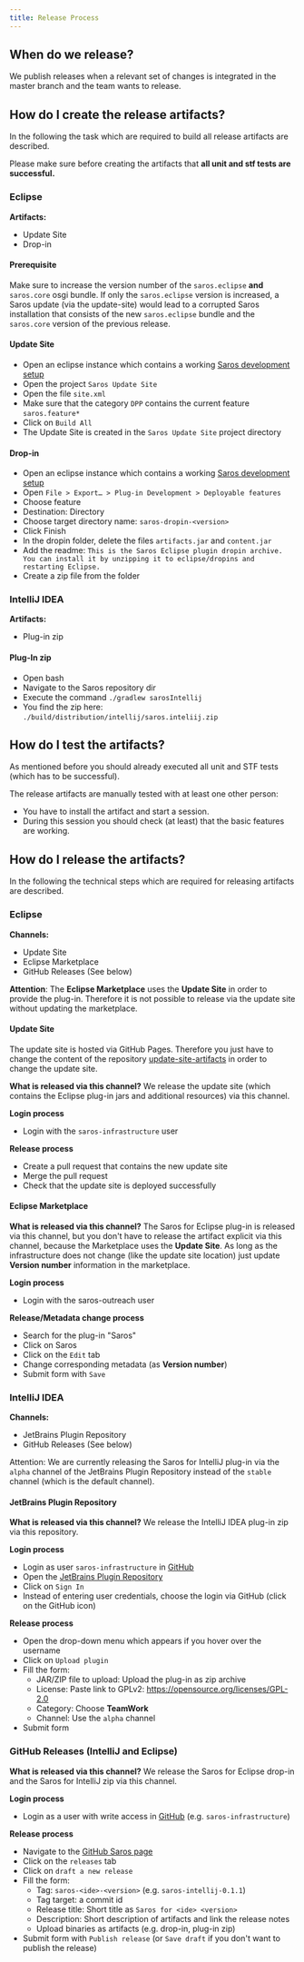 ```yaml
---
title: Release Process
---
```



## When do we release?

We publish releases when a relevant set of changes is integrated in the master branch and the team wants to release.

## How do I create the release artifacts?
In the following the task which are required to build all release artifacts are described.

Please make sure before creating the artifacts that **all unit and stf tests are successful.**

### Eclipse

**Artifacts:**
* Update Site
* Drop-in

#### Prerequisite
Make sure to increase the version number of the `saros.eclipse` **and** `saros.core` osgi bundle.
If only the `saros.eclipse` version is increased, a Saros update (via the update-site) would lead to a corrupted Saros installation that consists of the new `saros.eclipse` bundle and the `saros.core` version of the previous release.

#### Update Site

* Open an eclipse instance which contains a working [Saros development setup](https://www.saros-project.org/contribute/development-environment.html)
* Open the project `Saros Update Site`
* Open the file `site.xml`
* Make sure that the category `DPP` contains the current feature `saros.feature*`
* Click on `Build All`
* The Update Site is created in the `Saros Update Site` project directory

#### Drop-in

* Open an eclipse instance which contains a working [Saros development setup](https://www.saros-project.org/contribute/development-environment.html)
* Open `File > Export… > Plug-in Development > Deployable features`
* Choose feature
* Destination: Directory
* Choose target directory name: `saros-dropin-<version>`
* Click Finish
* In the dropin folder, delete the files `artifacts.jar` and `content.jar`
* Add the readme: `This is the Saros Eclipse plugin dropin archive. You can install it by unzipping it to eclipse/dropins and restarting Eclipse.`
* Create a zip file from the folder

### IntelliJ IDEA

**Artifacts:**
* Plug-in zip

#### Plug-In zip

* Open bash
* Navigate to the Saros repository dir
* Execute the command `./gradlew sarosIntellij`
* You find the zip here: `./build/distribution/intellij/saros.inteliij.zip`

## How do I test the artifacts?

As mentioned before you should already executed all unit and STF tests (which has to be successful).

The release artifacts are manually tested with at least one other person:
* You have to install the artifact and start a session.
* During this session you should check (at least) that the basic features are working.

## How do I release the artifacts?
In the following the technical steps which are required for releasing artifacts are described.

### Eclipse

**Channels:**
* Update Site
* Eclipse Marketplace
* GitHub Releases (See below)

**Attention**: The **Eclipse Marketplace** uses the **Update Site** in order to provide the plug-in.
Therefore it is not possible to release via the update site without updating the marketplace.

#### Update Site
The update site is hosted via GitHub Pages. Therefore you just have to change the content of the repository [update-site-artifacts](https://github.com/saros-project/update-site-artifacts)
in order to change the update site.

**What is released via this channel?**
We release the update site (which contains the Eclipse plug-in jars and additional resources) via this channel.

**Login process**

* Login with the `saros-infrastructure` user

**Release process**

* Create a pull request that contains the new update site
* Merge the pull request
* Check that the update site is deployed successfully

#### Eclipse Marketplace

**What is released via this channel?**
The Saros for Eclipse plug-in is released via this channel, but you don't have to release the artifact explicit via
this channel, because the Marketplace uses the **Update Site**.
As long as the infrastructure does not change (like the update site location) just update **Version number** information
in the marketplace.

**Login process**

* Login with the saros-outreach user

**Release/Metadata change process**

* Search for the plug-in "Saros"
* Click on Saros
* Click on the `Edit` tab
* Change corresponding metadata (as **Version number**)
* Submit form with `Save`

### IntelliJ IDEA

**Channels:**
* JetBrains Plugin Repository
* GitHub Releases (See below)

Attention: We are currently releasing the Saros for IntelliJ plug-in via the `alpha` channel of the JetBrains Plugin Repository
instead of the `stable` channel (which is the default channel).

#### JetBrains Plugin Repository

**What is released via this channel?**
We release the IntelliJ IDEA plug-in zip via this repository.

**Login process**

* Login as user `saros-infrastructure` in [GitHub](https://github.com)
* Open the [JetBrains Plugin Repository](https://plugins.jetbrains.com/)
* Click on `Sign In`
* Instead of entering user credentials, choose the login via GitHub (click on the GitHub icon)

**Release process**

* Open the drop-down menu which appears if you hover over the username
* Click on `Upload plugin`
* Fill the form:
  * JAR/ZIP file to upload: Upload the plug-in as zip archive
  * License: Paste link to GPLv2: <https://opensource.org/licenses/GPL-2.0>
  * Category: Choose **TeamWork**
  * Channel: Use the `alpha` channel
* Submit form

### GitHub Releases (IntelliJ and Eclipse)

**What is released via this channel?**
We release the Saros for Eclipse drop-in and the Saros for IntelliJ zip via this channel.

**Login process**

* Login as a user with write access in [GitHub](https://github.com) (e.g. `saros-infrastructure`)

**Release process**

* Navigate to the [GitHub Saros page](https://github.com/saros-project/saros)
* Click on the `releases` tab
* Click on `draft a new release`
* Fill the form:
  * Tag: `saros-<ide>-<version>` (e.g. `saros-intellij-0.1.1`)
  * Tag target: a commit id
  * Release title: Short title as `Saros for <ide> <version>`
  * Description: Short description of artifacts and link the release notes
  * Upload binaries as artifacts (e.g. drop-in, plug-in zip)
* Submit form with `Publish release` (or `Save draft` if you don't want to publish the release)
